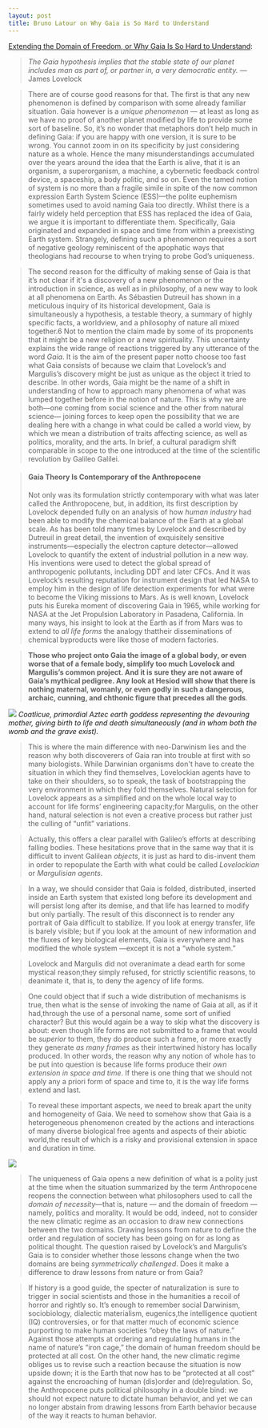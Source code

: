```yaml
---
layout: post
title: Bruno Latour on Why Gaia is So Hard to Understand
---
```


[Extending the Domain of Freedom, or Why Gaia Is So Hard to Understand](http://bruno-latour.fr/sites/default/files/157-CRITICAL-INQUIRY-GAIA-FREEDOM.pdf):

>*The Gaia hypothesis implies that the stable state of our
planet includes man as part of, or partner in, a very
democratic entity.*
>  —James Lovelock

> There are of course good reasons for that. The first is that any new phenomenon is defined by comparison with some already familiar situation. Gaia however is a *unique phenomenon* — at least as long as we have no proof of another planet modified by life to provide some sort of baseline. So, it’s no wonder that metaphors don’t help much in defining Gaia: if you are happy with one version, it is sure to be wrong. You cannot zoom in on its specificity by just considering nature as a whole. Hence the many misunderstandings accumulated over the years around the idea that the Earth is alive, that it is an organism, a superorganism, a machine, a cybernetic feedback control device, a spaceship, a body politic, and so on. Even the tamed notion of system is no more than a fragile simile in spite of the now common expression Earth System Science (ESS)—the polite euphemism sometimes used to avoid naming Gaia too directly.
Whilst there is a fairly widely held perception that ESS has replaced the idea of Gaia, we argue it is important to differentiate them. Specifically, Gaia originated and expanded in space and time from within a preexisting Earth system. Strangely, defining such a phenomenon requires a sort of negative geology reminiscent of the apophatic ways that theologians had recourse to when trying to probe God’s uniqueness.

> The second reason for the difficulty of making sense of Gaia is that it’s not clear if it's a discovery of a new phenomenon or the introduction in science, as well as in philosophy, of a new way to look at all phenomena on Earth. As Sébastien Dutreuil has shown in a meticulous inquiry of its historical development, Gaia is simultaneously a hypothesis, a testable theory, a summary of highly specific facts, a worldview, and a philosophy of nature all mixed together.6 Not to mention the claim made by some of its proponents that it might be a new religion or a new spirituality. This uncertainty explains the wide range of reactions triggered by any utterance of the word *Gaia*.
It is the aim of the present paper notto choose too fast what Gaia consists of because we claim that Lovelock’s and Margulis’s discovery might be just as unique as the object it tried to describe. In other words, Gaia might be the name of a shift in understanding of how to approach many phenomena of what was lumped together before in the notion of nature. This is why we are both—one coming from social science and the other from natural science— joining forces to keep open the possibility that we are dealing here with a change in what could be called a world view, by which we mean a distribution of traits affecting science, as well as politics, morality, and the arts. In brief, a cultural paradigm shift comparable in scope to the one introduced at the time of the scientific revolution by Galileo Galilei.


> #### **Gaia Theory Is Contemporary of the Anthropocene**
> Not only was its formulation strictly contemporary with what was later called the Anthropocene, but, in addition, its first description by Lovelock depended fully on an analysis of how *human industry* had been able to modify the chemical balance of the Earth at a global scale.
As has been told many times by Lovelock and described by Dutreuil in great detail, the invention of exquisitely sensitive instruments—especially the electron capture detector—allowed Lovelock to quantify the extent of industrial pollution in a new way. His inventions were used to detect the global spread of anthropogenic pollutants, including DDT and later CFCs. And it was Lovelock’s resulting reputation for instrument design that led NASA to employ him in the design of life detection experiments for what were to become the Viking missions to Mars.
As is well known, Lovelock puts his Eureka moment of discovering Gaia in 1965, while working for NASA at the Jet Propulsion Laboratory in Pasadena, California. In many ways, his insight to look at the Earth as if from Mars was to extend to *all life forms* the analogy thattheir disseminations of chemical byproducts were like those of modern factories. 

> __Those who project onto Gaia the image of a global body, or even worse that of a female body, simplify too much Lovelock and Margulis’s common project. And it is sure they are not aware of Gaia’s mythical pedigree. Any look at Hesiod will show that there is nothing maternal, womanly, or even godly in such a dangerous, archaic, cunning, and chthonic figure that precedes all the gods__.

![](https://upload.wikimedia.org/wikipedia/commons/thumb/7/71/20041229-Coatlicue_%28Museo_Nacional_de_Antropolog%C3%ADa%29_MQ-3.jpg/800px-20041229-Coatlicue_%28Museo_Nacional_de_Antropolog%C3%ADa%29_MQ-3.jpg)
*Coatlicue, primordial Aztec earth goddess representing the devouring mother, giving birth to life and death simultaneously (and in whom both the womb and the grave exist).*

> This is where the main difference with neo-Darwinism lies and the reason why both discoverers of Gaia ran into trouble at first with so many biologists. While Darwinian organisms don't have to create the situation in which they find themselves, Lovelockian agents have to take on their shoulders, so to speak, the task of bootstrapping the very environment in which they fold themselves.
Natural selection for Lovelock appears as a simplified and on the whole local way to account for life forms’ engineering capacity;for Margulis, on the other hand, natural selection is not even a creative process but rather just the culling of “unfit” variations.

> Actually, this offers a clear parallel with Galileo’s efforts at describing falling bodies. These hesitations prove that in the same way that it is difficult to invent Galilean *objects*, it is just as hard to dis-invent them in order to repopulate the Earth with what could be called *Lovelockian* or *Margulisian agents*.  

> In a way, we should consider that Gaia is folded, distributed, inserted inside an Earth system that existed long before its development and will persist long after its demise, and that life has learned to modify but only partially. The result of this disconnect is to render any portrait of Gaia difficult to stabilize. If you look at energy transfer, life is barely visible; but if you look at the amount of new information and the fluxes of key biological elements, Gaia is everywhere and has modified the whole system —except it is not a “whole system.”

> Lovelock and Margulis did not overanimate a dead earth for some mystical reason;they simply refused, for strictly scientific reasons, to deanimate it, that is, to deny the agency of life forms.

> One could object that if such a wide distribution of mechanisms is true, then what is the sense of invoking the name of Gaia at all, as if it had,through the use of a personal name, some sort of unified character? But this would again be a way to skip what the discovery is about: even though life forms are not submitted to a frame that would be *superior* to them, they do produce such a frame, or more exactly they generate *as many frames* as their intertwined history has locally produced. In other words, the reason why any notion of whole has to be put into question is because life forms produce their *own extension in space and time*. If there is one thing that we should not apply any a priori form of space and time to, it is the way life forms extend and last.

> To reveal these important aspects, we need to break apart the unity and homogeneity of Gaia. We need to somehow show that Gaia is a heterogeneous phenomenon created by the actions and interactions of many diverse biological free agents and aspects of their abiotic world,the result of which is a risky and provisional extension in space and duration in time.

![](https://i.imgur.com/GX7vTrw.png)

> The uniqueness of Gaia opens a new definition of what is a polity just at the time when the situation summarized by the term Anthropocene reopens the connection between what philosophers used to call the *domain of necessity*—that is, nature — and the domain of freedom — namely, politics and morality. It would be odd, indeed, not to consider the new climatic regime as an occasion to draw new connections between the two domains. Drawing lessons from nature to define the order and regulation of society has been going on for as long as political thought. The question raised by Lovelock’s and Margulis’s Gaia is to consider whether those lessons change when the two domains are being *symmetrically challenged*. Does it make a difference to draw lessons from nature or from Gaia? 

> If history is a good guide, the specter of naturalization is sure to trigger in social scientists and those in the humanities a recoil of horror and rightly so. It’s enough to remember social Darwinism, sociobiology, dialectic materialism, eugenics,the intelligence quotient (IQ) controversies, or for that matter much of economic science purporting to make human societies “obey the laws of nature.” Against those attempts at ordering and regulating humans in the name of nature’s “iron cage,” the domain of human freedom should be protected at all cost. On the other hand, the new climatic regime obliges us to revise such a reaction because the situation is now upside down; it is the Earth that now has to be “protected at all cost” against the encroaching of human (dis)order and (de)regulation. So, the Anthropocene puts political philosophy in a double bind: we should not expect nature to dictate human behavior, and yet we can no longer abstain from drawing lessons from Earth behavior because of the way it reacts to human behavior. 

